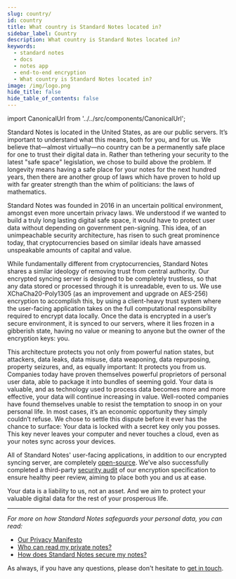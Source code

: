```yaml
---
slug: country/
id: country
title: What country is Standard Notes located in?
sidebar_label: Country
description: What country is Standard Notes located in?
keywords:
  - standard notes
  - docs
  - notes app
  - end-to-end encryption
  - What country is Standard Notes located in?
image: /img/logo.png
hide_title: false
hide_table_of_contents: false
---
```


<!-- Copied from https://standardnotes.org/help/39/what-country-is-standard-notes-located-in -->

import CanonicalUrl from '../../src/components/CanonicalUrl';

<CanonicalUrl
 canonicalUrl="https://standardnotes.org/help/39/what-country-is-standard-notes-located-in"
/>

Standard Notes is located in the United States, as are our public servers. It’s important to understand what this means, both for you, and for us. We believe that—almost virtually—no country can be a permanently safe place for one to trust their digital data in. Rather than tethering your security to the latest "safe space" legislation, we chose to build above the problem. If longevity means having a safe place for your notes for the next hundred years, then there are another group of laws which have proven to hold up with far greater strength than the whim of politicians: the laws of mathematics.

Standard Notes was founded in 2016 in an uncertain political environment, amongst even more uncertain privacy laws. We understood if we wanted to build a truly long lasting digital safe space, it would have to protect user data without depending on government pen-signing. This idea, of an unimpeachable security architecture, has risen to such great prominence today, that cryptocurrencies based on similar ideals have amassed unspeakable amounts of capital and value.

While fundamentally different from cryptocurrencies, Standard Notes shares a similar ideology of removing trust from central authority. Our encrypted syncing server is designed to be completely trustless, so that any data stored or processed through it is unreadable, even to us. We use XChaCha20-Poly1305 (as an improvement and upgrade on AES-256) encryption to accomplish this, by using a client-heavy trust system where the user-facing application takes on the full computational responsibility required to encrypt data locally. Once the data is encrypted in a user’s secure environment, it is synced to our servers, where it lies frozen in a gibberish state, having no value or meaning to anyone but the owner of the encryption keys: you.

This architecture protects you not only from powerful nation states, but attackers, data leaks, data misuse, data weaponing, data repurposing, property seizures, and, as equally important: It protects you from us. Companies today have proven themselves powerful proprietors of personal user data, able to package it into bundles of seeming gold. Your data is valuable, and as technology used to process data becomes more and more effective, your data will continue increasing in value. Well-rooted companies have found themselves unable to resist the temptation to snoop in on your personal life. In most cases, it’s an economic opportunity they simply couldn’t refuse. We chose to settle this dispute before it ever has the chance to surface: Your data is locked with a secret key only you posses. This key never leaves your computer and never touches a cloud, even as your notes sync across your devices.

All of Standard Notes' user-facing applications, in addition to our encrypted syncing server, are completely [open-source](https://github.com/standardnotes/web). We’ve also successfully completed a third-party [security audit](./security-audit.md) of our encryption specification to ensure healthy peer review, aiming to place both you and us at ease.

Your data is a liability to us, not an asset. And we aim to protect your valuable digital data for the rest of your prosperous life.

---

_For more on how Standard Notes safeguards your personal data, you can read:_

- [Our Privacy Manifesto](./manifesto.md)
- [Who can read my private notes?](./private-notes.md)
- [How does Standard Notes secure my notes?](./secure-notes.md)

As always, if you have any questions, please don't hesitate to [get in touch](https://standardnotes.org/help).
